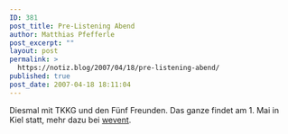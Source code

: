 ```yaml
---
ID: 381
post_title: Pre-Listening Abend
author: Matthias Pfefferle
post_excerpt: ""
layout: post
permalink: >
  https://notiz.blog/2007/04/18/pre-listening-abend/
published: true
post_date: 2007-04-18 18:11:04
---
```

<!-- wp:paragraph -->
<p>Diesmal mit TKKG und den Fünf Freunden. Das ganze findet am 1. Mai in Kiel statt, mehr dazu bei <a href="http://beta.wevent.org/events/107-Pre-Listening-Abend-mit-TKKG-und-den-Fuenf-Freunden">wevent</a>.</p>
<!-- /wp:paragraph -->